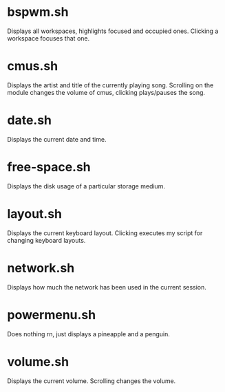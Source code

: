 # bspwm.sh
Displays all workspaces, highlights focused and occupied ones.
Clicking a workspace focuses that one.
# cmus.sh
Displays the artist and title of the currently playing song.
Scrolling on the module changes the volume of cmus, clicking plays/pauses the song.
# date.sh
Displays the current date and time.
# free-space.sh
Displays the disk usage of a particular storage medium.
# layout.sh
Displays the current keyboard layout.
Clicking executes my script for changing keyboard layouts.
# network.sh
Displays how much the network has been used in the current session.
# powermenu.sh
Does nothing rn, just displays a pineapple and a penguin.
# volume.sh
Displays the current volume.
Scrolling changes the volume.

